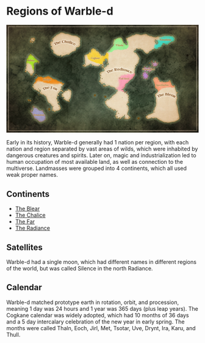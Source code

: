 # Regions of Warble-d

<meta property="og:description" content="Regions of Warble-d.">

![Warble-d](atlas.png)

Early in its history, Warble-d generally had 1 nation per region, with each nation and region separated by vast areas of wilds, which were inhabited by dangerous creatures and spirits. Later on, magic and industrialization led to human occupation of most available land, as well as connection to the multiverse. Landmasses were grouped into 4 continents, which all used weak proper names.

## Continents

- [The Blear](blear/introduction.md)
- [The Chalice](chalice/introduction.md)
- [The Far](far/introduction.md)
- [The Radiance](radiance/introduction.md)

## Satellites

Warble-d had a single moon, which had different names in different regions of the world, but was called Silence in the north Radiance.

## Calendar

Warble-d matched prototype earth in rotation, orbit, and procession, meaning 1 day was 24 hours and 1 year was 365 days (plus leap years). The Cogkane calendar was widely adopted, which had 10 months of 36 days and a 5 day intercalary celebration of the new year in early spring. The months were called Thaln, Eoch, Jirl, Met, Tsotar, Uve, Drynt, Ira, Karu, and Thull.